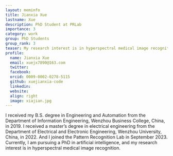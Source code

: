 ```yaml
---
layout: meminfo
title: Jianxia Xue 
lastname: Xue
description: PhD Student at PRLab
importance: 3
category: work
group: PhD Students
group_rank: 3
teaser: My research interest is in hyperspectral medical image recognition...
profile:
  name: Jianxia Xue
  email: xuejx7890@163.com
  twitter:
  facebook:
  orcid: 0009-0002-0278-5115
  github: xuejianxia-code
  linkedin:
  website:
  align: right
  image: xiajian.jpg
---
```



I received my B.S. degree in Engineering and Automation from the Department of Information Engineering, Wenzhou Business College, China, in 2019.
I received a master’s degree in electrical engineering from the Department of Electrical and Electronic Engineering, Wenzhou University, China, in 2022. And I joined the Pattern Recognition Lab in September 2023. 
Currently, I am pursuing a PhD in artificial intelligence, and my research interest is in hyperspectral medical image recognition.


<!--stackedit_data:
eyJoaXN0b3J5IjpbLTE1MTc1MDkyNzFdfQ==
-->
